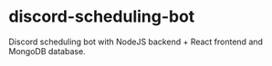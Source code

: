 # discord-scheduling-bot
Discord scheduling bot with NodeJS backend + React frontend and MongoDB database.
